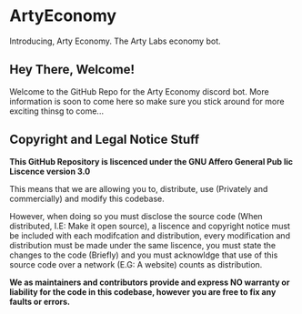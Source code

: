 # ArtyEconomy
Introducing, Arty Economy. The Arty Labs economy bot.

## Hey There, Welcome!
Welcome to the GitHub Repo for the Arty Economy discord bot. More information is soon to come here so make sure you stick around for more exciting thinsg to come...

## Copyright and Legal Notice Stuff
**This GitHub Repository is liscenced under the GNU Affero General Pub
lic Liscence version 3.0**

This means that we are allowing you to, distribute, use (Privately and commercially) and modify this codebase. 


However, when doing so you must disclose the source code (When distributed, I.E: Make it open source), a liscence and copyright notice must be included with each modifcation and distribution, every modification and distribution must be made under the same liscence, you must state the changes to the code (Briefly) and you must acknowldge that use of this source code over a network (E.G: A website) counts as distribution.


__We as maintainers and contributors provide and express NO warranty or liability for the code in this codebase, however you are free to fix any faults or errors.__
